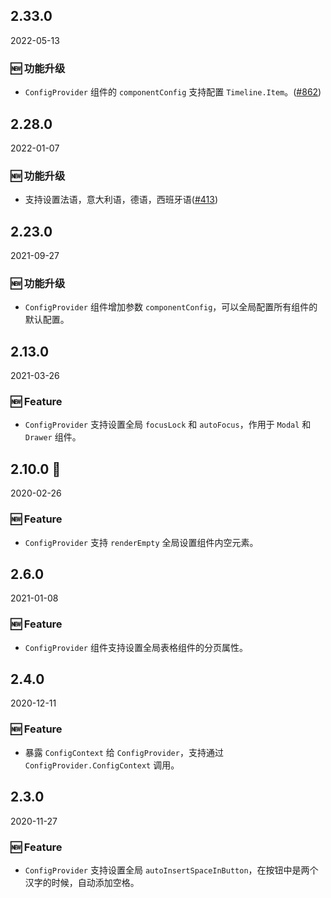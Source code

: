 ## 2.33.0

2022-05-13

### 🆕 功能升级

- `ConfigProvider` 组件的 `componentConfig` 支持配置 `Timeline.Item`。([#862](https://github.com/arco-design/arco-design/pull/862))

## 2.28.0

2022-01-07

### 🆕 功能升级

- 支持设置法语，意大利语，德语，西班牙语([#413](https://github.com/arco-design/arco-design/pull/413))

## 2.23.0

2021-09-27

### 🆕 功能升级

- `ConfigProvider` 组件增加参数 `componentConfig`，可以全局配置所有组件的默认配置。

## 2.13.0

2021-03-26

### 🆕 Feature

- `ConfigProvider` 支持设置全局 `focusLock` 和 `autoFocus`，作用于 `Modal` 和 `Drawer` 组件。

## 2.10.0 🏮

2020-02-26

### 🆕 Feature

- `ConfigProvider` 支持 `renderEmpty` 全局设置组件内空元素。

## 2.6.0

2021-01-08

### 🆕 Feature

- `ConfigProvider` 组件支持设置全局表格组件的分页属性。

## 2.4.0

2020-12-11

### 🆕 Feature

- 暴露 `ConfigContext` 给 `ConfigProvider`，支持通过 `ConfigProvider.ConfigContext` 调用。


## 2.3.0

2020-11-27

### 🆕 Feature

- `ConfigProvider` 支持设置全局 `autoInsertSpaceInButton`，在按钮中是两个汉字的时候，自动添加空格。

